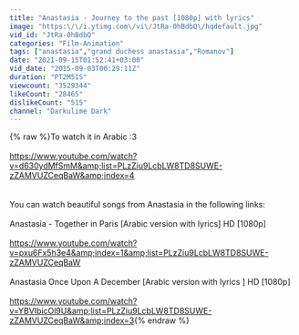 ```yaml
---
title: "Anastasia - Journey to the past [1080p] with lyrics"
image: "https:\/\/i.ytimg.com\/vi\/JtRa-0hBdbQ\/hqdefault.jpg"
vid_id: "JtRa-0hBdbQ"
categories: "Film-Animation"
tags: ["anastasia","grand duchess anastasia","Romanov"]
date: "2021-09-15T01:52:41+03:00"
vid_date: "2015-09-03T00:29:11Z"
duration: "PT2M51S"
viewcount: "3529344"
likeCount: "28465"
dislikeCount: "515"
channel: "Darkulime Dark"
---
```

{% raw %}To watch it in Arabic :3<br /><br /><a rel="nofollow" target="blank" href="https://www.youtube.com/watch?v=d630ydMfSmM&amp;list=PLzZiu9LcbLW8TD8SUWE-zZAMVUZCeqBaW&amp;index=4">https://www.youtube.com/watch?v=d630ydMfSmM&amp;list=PLzZiu9LcbLW8TD8SUWE-zZAMVUZCeqBaW&amp;index=4</a><br /><br /><br />You can watch beautiful songs from Anastasia in the following links:<br /><br />Anastasia - Together in Paris [Arabic version with lyrics] HD [1080p] <br /><br /><a rel="nofollow" target="blank" href="https://www.youtube.com/watch?v=pxu6Fx5h3e4&amp;index=1&amp;list=PLzZiu9LcbLW8TD8SUWE-zZAMVUZCeqBaW">https://www.youtube.com/watch?v=pxu6Fx5h3e4&amp;index=1&amp;list=PLzZiu9LcbLW8TD8SUWE-zZAMVUZCeqBaW</a><br /><br />Anastasia Once Upon A December [Arabic version with lyrics ] HD [1080p] <br /><br /><a rel="nofollow" target="blank" href="https://www.youtube.com/watch?v=YBVIbicOl9U&amp;list=PLzZiu9LcbLW8TD8SUWE-zZAMVUZCeqBaW&amp;index=3">https://www.youtube.com/watch?v=YBVIbicOl9U&amp;list=PLzZiu9LcbLW8TD8SUWE-zZAMVUZCeqBaW&amp;index=3</a>{% endraw %}
